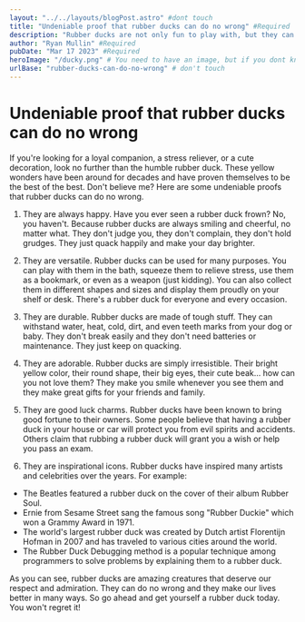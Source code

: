 ```yaml
---
layout: "../../layouts/blogPost.astro" #dont touch
title: "Undeniable proof that rubber ducks can do no wrong" #Required
description: "Rubber ducks are not only fun to play with, but they can also help you relax and reduce stress." #Required
author: "Ryan Mullin" #Required
pubDate: "Mar 17 2023" #Required
heroImage: "/ducky.png" # You need to have an image, but if you dont know how to resolve a path, I can for you
urlBase: "rubber-ducks-can-do-no-wrong" # don't touch
---
```

# Undeniable proof that rubber ducks can do no wrong

If you're looking for a loyal companion, a stress reliever, or a cute decoration, look no further than the humble rubber duck. These yellow wonders have been around for decades and have proven themselves to be the best of the best. Don't believe me? Here are some undeniable proofs that rubber ducks can do no wrong.

1. They are always happy. Have you ever seen a rubber duck frown? No, you haven't. Because rubber ducks are always smiling and cheerful, no matter what. They don't judge you, they don't complain, they don't hold grudges. They just quack happily and make your day brighter.

2. They are versatile. Rubber ducks can be used for many purposes. You can play with them in the bath, squeeze them to relieve stress, use them as a bookmark, or even as a weapon (just kidding). You can also collect them in different shapes and sizes and display them proudly on your shelf or desk. There's a rubber duck for everyone and every occasion.

3. They are durable. Rubber ducks are made of tough stuff. They can withstand water, heat, cold, dirt, and even teeth marks from your dog or baby. They don't break easily and they don't need batteries or maintenance. They just keep on quacking.

4. They are adorable. Rubber ducks are simply irresistible. Their bright yellow color, their round shape, their big eyes, their cute beak... how can you not love them? They make you smile whenever you see them and they make great gifts for your friends and family.

5. They are good luck charms. Rubber ducks have been known to bring good fortune to their owners. Some people believe that having a rubber duck in your house or car will protect you from evil spirits and accidents. Others claim that rubbing a rubber duck will grant you a wish or help you pass an exam.

6. They are inspirational icons. Rubber ducks have inspired many artists and celebrities over the years. For example:

- The Beatles featured a rubber duck on the cover of their album Rubber Soul.
- Ernie from Sesame Street sang the famous song "Rubber Duckie" which won a Grammy Award in 1971.
- The world's largest rubber duck was created by Dutch artist Florentijn Hofman in 2007 and has traveled to various cities around the world.
- The Rubber Duck Debugging method is a popular technique among programmers to solve problems by explaining them to a rubber duck.

As you can see, rubber ducks are amazing creatures that deserve our respect and admiration.
They can do no wrong and they make our lives better in many ways.
So go ahead and get yourself a rubber duck today.
You won't regret it!